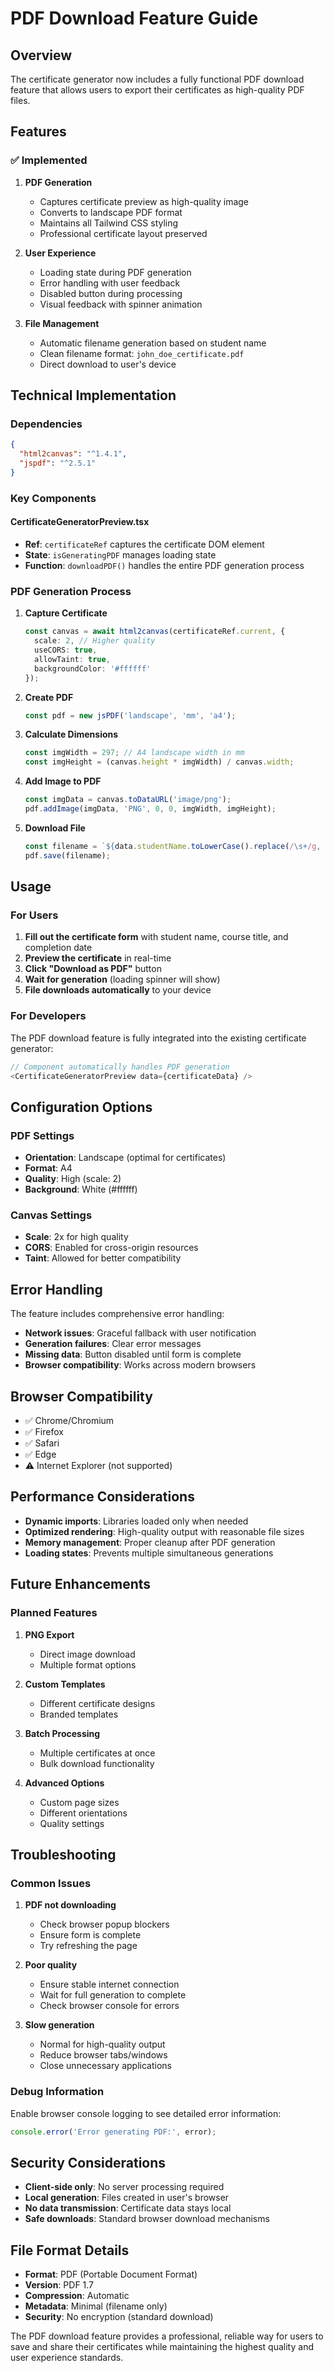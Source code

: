 # PDF Download Feature Guide

## Overview

The certificate generator now includes a fully functional PDF download feature that allows users to export their certificates as high-quality PDF files.

## Features

### ✅ Implemented

1. **PDF Generation**
   - Captures certificate preview as high-quality image
   - Converts to landscape PDF format
   - Maintains all Tailwind CSS styling
   - Professional certificate layout preserved

2. **User Experience**
   - Loading state during PDF generation
   - Error handling with user feedback
   - Disabled button during processing
   - Visual feedback with spinner animation

3. **File Management**
   - Automatic filename generation based on student name
   - Clean filename format: `john_doe_certificate.pdf`
   - Direct download to user's device

## Technical Implementation

### Dependencies

```json
{
  "html2canvas": "^1.4.1",
  "jspdf": "^2.5.1"
}
```

### Key Components

#### CertificateGeneratorPreview.tsx
- **Ref**: `certificateRef` captures the certificate DOM element
- **State**: `isGeneratingPDF` manages loading state
- **Function**: `downloadPDF()` handles the entire PDF generation process

### PDF Generation Process

1. **Capture Certificate**
   ```typescript
   const canvas = await html2canvas(certificateRef.current, {
     scale: 2, // Higher quality
     useCORS: true,
     allowTaint: true,
     backgroundColor: '#ffffff'
   });
   ```

2. **Create PDF**
   ```typescript
   const pdf = new jsPDF('landscape', 'mm', 'a4');
   ```

3. **Calculate Dimensions**
   ```typescript
   const imgWidth = 297; // A4 landscape width in mm
   const imgHeight = (canvas.height * imgWidth) / canvas.width;
   ```

4. **Add Image to PDF**
   ```typescript
   const imgData = canvas.toDataURL('image/png');
   pdf.addImage(imgData, 'PNG', 0, 0, imgWidth, imgHeight);
   ```

5. **Download File**
   ```typescript
   const filename = `${data.studentName.toLowerCase().replace(/\s+/g, '_')}_certificate.pdf`;
   pdf.save(filename);
   ```

## Usage

### For Users

1. **Fill out the certificate form** with student name, course title, and completion date
2. **Preview the certificate** in real-time
3. **Click "Download as PDF"** button
4. **Wait for generation** (loading spinner will show)
5. **File downloads automatically** to your device

### For Developers

The PDF download feature is fully integrated into the existing certificate generator:

```typescript
// Component automatically handles PDF generation
<CertificateGeneratorPreview data={certificateData} />
```

## Configuration Options

### PDF Settings

- **Orientation**: Landscape (optimal for certificates)
- **Format**: A4
- **Quality**: High (scale: 2)
- **Background**: White (#ffffff)

### Canvas Settings

- **Scale**: 2x for high quality
- **CORS**: Enabled for cross-origin resources
- **Taint**: Allowed for better compatibility

## Error Handling

The feature includes comprehensive error handling:

- **Network issues**: Graceful fallback with user notification
- **Generation failures**: Clear error messages
- **Missing data**: Button disabled until form is complete
- **Browser compatibility**: Works across modern browsers

## Browser Compatibility

- ✅ Chrome/Chromium
- ✅ Firefox
- ✅ Safari
- ✅ Edge
- ⚠️ Internet Explorer (not supported)

## Performance Considerations

- **Dynamic imports**: Libraries loaded only when needed
- **Optimized rendering**: High-quality output with reasonable file sizes
- **Memory management**: Proper cleanup after PDF generation
- **Loading states**: Prevents multiple simultaneous generations

## Future Enhancements

### Planned Features

1. **PNG Export**
   - Direct image download
   - Multiple format options

2. **Custom Templates**
   - Different certificate designs
   - Branded templates

3. **Batch Processing**
   - Multiple certificates at once
   - Bulk download functionality

4. **Advanced Options**
   - Custom page sizes
   - Different orientations
   - Quality settings

## Troubleshooting

### Common Issues

1. **PDF not downloading**
   - Check browser popup blockers
   - Ensure form is complete
   - Try refreshing the page

2. **Poor quality**
   - Ensure stable internet connection
   - Wait for full generation to complete
   - Check browser console for errors

3. **Slow generation**
   - Normal for high-quality output
   - Reduce browser tabs/windows
   - Close unnecessary applications

### Debug Information

Enable browser console logging to see detailed error information:

```typescript
console.error('Error generating PDF:', error);
```

## Security Considerations

- **Client-side only**: No server processing required
- **Local generation**: Files created in user's browser
- **No data transmission**: Certificate data stays local
- **Safe downloads**: Standard browser download mechanisms

## File Format Details

- **Format**: PDF (Portable Document Format)
- **Version**: PDF 1.7
- **Compression**: Automatic
- **Metadata**: Minimal (filename only)
- **Security**: No encryption (standard download)

The PDF download feature provides a professional, reliable way for users to save and share their certificates while maintaining the highest quality and user experience standards. 